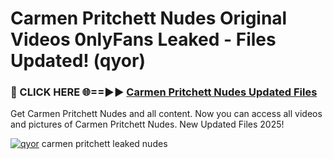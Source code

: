 # Carmen Pritchett Nudes Original Videos 0nlyFans Leaked - Files Updated! (qyor)

<h3>🔴 CLICK HERE 🌐==►► <a href="https://tinyurl.com/52m3yx9h" rel="nofollow">Carmen Pritchett Nudes Updated Files</a></h3>

Get Carmen Pritchett Nudes and all content. Now you can access all videos and pictures of Carmen Pritchett Nudes. New Updated Files 2025!

[![qyor](https://i.imgur.com/TnHtlc8.gif)](https://tinyurl.com/52m3yx9h)
carmen pritchett leaked nudes